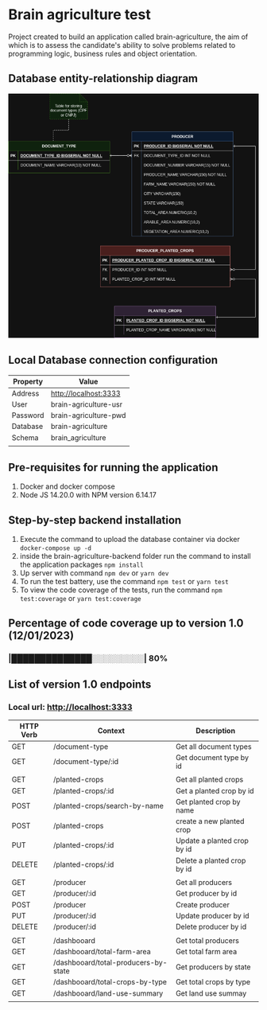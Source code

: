 # Brain agriculture test

Project created to build an application called brain-agriculture, the aim of which is to assess the candidate's ability to solve problems related to programming logic, business rules and object orientation.

## Database entity-relationship diagram

![ER diagram](ER_DIAGRAM.png)

## Local Database connection configuration

| Property                | Value                   |
|-------------------------|-------------------------|
| Address                 | <http://localhost:3333> |
| User                    | brain-agriculture-usr   |
| Password                | brain-agriculture-pwd   |
| Database                | brain-agriculture       |
| Schema                  | brain_agriculture       |
|                         |                         |

## Pre-requisites for running the application

1. Docker and docker compose
2. Node JS 14.20.0 with NPM version 6.14.17

## Step-by-step backend installation

1. Execute the command to upload the database container via docker ```docker-compose up -d```
2. inside the brain-agriculture-backend folder run the command to install the application packages ```npm install```
3. Up server with command ```npm dev``` or ```yarn dev```
4. To run the test battery, use the command ```npm test``` or ```yarn test```
5. To view the code coverage of the tests, run the command ```npm test:coverage``` or ```yarn test:coverage```

## Percentage of code coverage up to version 1.0 (12/01/2023)

### |██████████████░░░░░░░░░| 80%

## List of version 1.0 endpoints

### Local url: <http://localhost:3333>

| HTTP Verb  | Context               | Description                                    |
|------------|-----------------------|------------------------------------------------|
| GET        | /document-type        | Get all document types                         |
| GET        | /document-type/:id    | Get document type by id                        |
|            |                       |                                                |
| GET        | /planted-crops        | Get all planted crops                          |
| GET        | /planted-crops/:id    | Get a planted crop by id                       |
| POST       | /planted-crops/search-by-name | Get planted crop by name               |
| POST       | /planted-crops        | create a new planted crop                      |
| PUT        | /planted-crops/:id    | Update a planted crop by id                    |
| DELETE     | /planted-crops/:id    | Delete a planted crop by id                    |
|            |                       |                                                |
| GET        | /producer             | Get all producers                              |
| GET        | /producer/:id         | Get producer by id                             |
| POST       | /producer             | Create producer                                |
| PUT        | /producer/:id         | Update producer by id                          |
| DELETE     | /producer/:id         | Delete producer by id                          |
|            |                       |                                                |
| GET        | /dashbooard           | Get total producers                            |
| GET        | /dashbooard/total-farm-area | Get total farm area                      |
| GET        | /dashbooard/total-producers-by-state           | Get producers by state                         |
| GET        | /dashbooard/total-crops-by-type | Get total crops by type              |
| GET        | /dashbooard/land-use-summary | Get land use summay                     |
|            |                       |                                                |
